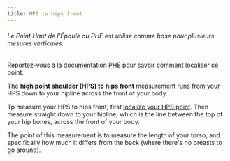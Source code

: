 ```yaml
---
title: HPS to hips front
---
```


<Note>

###### Le Point Haut de l’Épaule ou PHE est utilisé comme base pour plusieurs mesures verticales.
Reportez-vous à la [documentation PHE](/docs/measurements/hps/) pour savoir comment localiser ce point.

</Note>

The **high point shoulder (HPS) to hips front** measurement runs from your HPS down to your hipline across the front of your body.

Tp measure your HPS to hips front, first [localize your HPS point](/docs/measurements/hps/). Then measure straight down to your hipline, which is the line between the top of your hip bones, across the front of your body.

The point of this measurement is to measure the length of your torso, and specifically how much it differs from the back (where there's no breasts to go around).  
